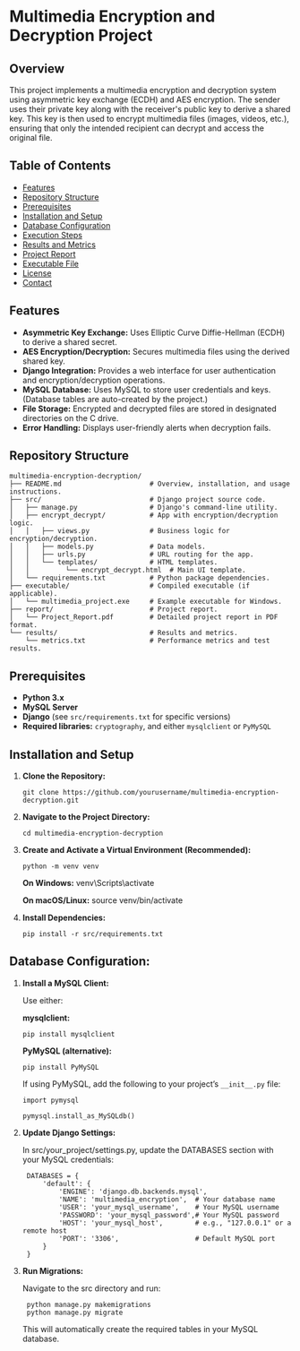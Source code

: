 # Multimedia Encryption and Decryption Project

## Overview

This project implements a multimedia encryption and decryption system using asymmetric key exchange (ECDH) and AES encryption. The sender uses their private key along with the receiver's public key to derive a shared key. This key is then used to encrypt multimedia files (images, videos, etc.), ensuring that only the intended recipient can decrypt and access the original file.

## Table of Contents

- [Features](#features)
- [Repository Structure](#repository-structure)
- [Prerequisites](#prerequisites)
- [Installation and Setup](#installation-and-setup)
- [Database Configuration](#database-configuration)
- [Execution Steps](#execution-steps)
- [Results and Metrics](#results-and-metrics)
- [Project Report](#project-report)
- [Executable File](#executable-file)
- [License](#license)
- [Contact](#contact)

## Features

- **Asymmetric Key Exchange:** Uses Elliptic Curve Diffie-Hellman (ECDH) to derive a shared secret.
- **AES Encryption/Decryption:** Secures multimedia files using the derived shared key.
- **Django Integration:** Provides a web interface for user authentication and encryption/decryption operations.
- **MySQL Database:** Uses MySQL to store user credentials and keys. (Database tables are auto-created by the project.)
- **File Storage:** Encrypted and decrypted files are stored in designated directories on the C drive.
- **Error Handling:** Displays user-friendly alerts when decryption fails.

## Repository Structure

```plaintext
multimedia-encryption-decryption/
├── README.md                      # Overview, installation, and usage instructions.
├── src/                           # Django project source code.
│   ├── manage.py                  # Django's command-line utility.
│   ├── encrypt_decrypt/           # App with encryption/decryption logic.
│   │   ├── views.py               # Business logic for encryption/decryption.
│   │   ├── models.py              # Data models.
│   │   ├── urls.py                # URL routing for the app.
│   │   └── templates/             # HTML templates.
│   │         └── encrypt_decrypt.html  # Main UI template.
│   └── requirements.txt           # Python package dependencies.
├── executable/                    # Compiled executable (if applicable).
│   └── multimedia_project.exe     # Example executable for Windows.
├── report/                        # Project report.
│   └── Project_Report.pdf         # Detailed project report in PDF format.
└── results/                       # Results and metrics.
    └── metrics.txt                # Performance metrics and test results.
```

## Prerequisites

- **Python 3.x**
- **MySQL Server**
- **Django** (see `src/requirements.txt` for specific versions)
- **Required libraries:** `cryptography`, and either `mysqlclient` or `PyMySQL`

## Installation and Setup

1. **Clone the Repository:**

       git clone https://github.com/yourusername/multimedia-encryption-decryption.git

2. **Navigate to the Project Directory:**
    
       cd multimedia-encryption-decryption

3. **Create and Activate a Virtual Environment (Recommended):**

       python -m venv venv

   **On Windows:** venv\Scripts\activate
   
   **On macOS/Linux:** source venv/bin/activate

4. **Install Dependencies:**

       pip install -r src/requirements.txt

## **Database Configuration:**

1. **Install a MySQL Client:**

   Use either:

   **mysqlclient:**

       pip install mysqlclient

   **PyMySQL (alternative):**

       pip install PyMySQL

   If using PyMySQL, add the following to your project’s `__init__.py` file:
   
       import pymysql
   
       pymysql.install_as_MySQLdb()

2. **Update Django Settings:**

    In src/your_project/settings.py, update the DATABASES section with your MySQL credentials:

        DATABASES = {
            'default': {
                'ENGINE': 'django.db.backends.mysql',
                'NAME': 'multimedia_encryption',  # Your database name
                'USER': 'your_mysql_username',    # Your MySQL username
                'PASSWORD': 'your_mysql_password',# Your MySQL password
                'HOST': 'your_mysql_host',        # e.g., "127.0.0.1" or a remote host
                'PORT': '3306',                   # Default MySQL port
            }
        }

3. **Run Migrations:**

    Navigate to the src directory and run:

        python manage.py makemigrations
        python manage.py migrate

    This will automatically create the required tables in your MySQL database.
